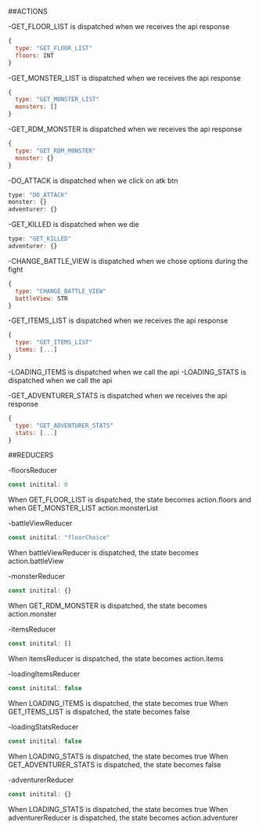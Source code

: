 ##ACTIONS


-GET_FLOOR_LIST is dispatched when we receives the api response
```javascript
{
  type: "GET_FLOOR_LIST"
  floors: INT
}
```

-GET_MONSTER_LIST is dispatched when we receives the api response
```javascript
{
  type: "GET_MONSTER_LIST"
  monsters: []
}
```

-GET_RDM_MONSTER is dispatched when we receives the api response
```javascript
{
  type: "GET_RDM_MONSTER"
  monster: {}
}
```

-DO_ATTACK is dispatched when we click on atk btn
```javascript
type: "DO_ATTACK"
monster: {}
adventurer: {}
```

-GET_KILLED is dispatched when we die
```javascript
type: "GET_KILLED"
adventurer: {}
```

-CHANGE_BATTLE_VIEW is dispatched when we chose options during the fight
```javascript
{
  type: "CHANGE_BATTLE_VIEW"
  battleView: STR
}
```

-GET_ITEMS_LIST is dispatched when we receives the api response
```javascript
{
  type: "GET_ITEMS_LIST"
  items: [...]
}
```

-LOADING_ITEMS is dispatched when we call the api
-LOADING_STATS is dispatched when we call the api

-GET_ADVENTURER_STATS is dispatched when we receives the api response
```javascript
{
  type: "GET_ADVENTURER_STATS"
  stats: [...]
}
```


##REDUCERS

-floorsReducer
```javascript
const initital: 0
```
When GET_FLOOR_LIST is dispatched, the state becomes action.floors and when GET_MONSTER_LIST action.monsterList

-battleViewReducer
```javascript
const initital: "floorChoice"
```
When battleViewReducer is dispatched, the state becomes action.battleView

-monsterReducer
```javascript
const initital: {}
```
When GET_RDM_MONSTER is dispatched, the state becomes action.monster


-itemsReducer
```javascript
const initital: []
```
When itemsReducer is dispatched, the state becomes action.items

-loadingItemsReducer
```javascript
const initital: false
```
When LOADING_ITEMS is dispatched, the state becomes true
When GET_ITEMS_LIST is dispatched, the state becomes false

-loadingStatsReducer
```javascript
const initital: false
```
When LOADING_STATS is dispatched, the state becomes true
When GET_ADVENTURER_STATS is dispatched, the state becomes false

-adventurerReducer
```javascript
const initital: {}
```
When LOADING_STATS is dispatched, the state becomes true
When adventurerReducer is dispatched, the state becomes action.adventurer
